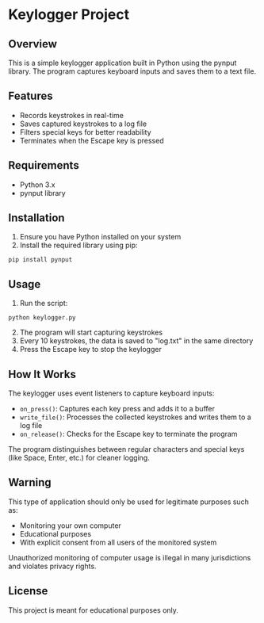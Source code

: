 # Keylogger Project

## Overview
This is a simple keylogger application built in Python using the pynput library. The program captures keyboard inputs and saves them to a text file.

## Features
* Records keystrokes in real-time
* Saves captured keystrokes to a log file
* Filters special keys for better readability
* Terminates when the Escape key is pressed

## Requirements
* Python 3.x
* pynput library

## Installation
1. Ensure you have Python installed on your system
2. Install the required library using pip:

```
pip install pynput
```

## Usage
1. Run the script:

```
python keylogger.py
```

2. The program will start capturing keystrokes
3. Every 10 keystrokes, the data is saved to "log.txt" in the same directory
4. Press the Escape key to stop the keylogger

## How It Works
The keylogger uses event listeners to capture keyboard inputs:
* `on_press()`: Captures each key press and adds it to a buffer
* `write_file()`: Processes the collected keystrokes and writes them to a log file
* `on_release()`: Checks for the Escape key to terminate the program

The program distinguishes between regular characters and special keys (like Space, Enter, etc.) for cleaner logging.

## Warning
This type of application should only be used for legitimate purposes such as:
* Monitoring your own computer
* Educational purposes
* With explicit consent from all users of the monitored system

Unauthorized monitoring of computer usage is illegal in many jurisdictions and violates privacy rights.

## License
This project is meant for educational purposes only.

